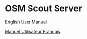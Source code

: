 # OSM Scout Server

[English User Manual](en/index.md) 

[Manuel Utilisateur Français](fr/index.md).

